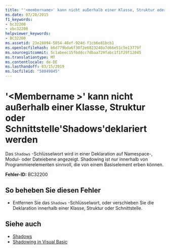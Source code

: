 ```yaml
---
title: "'<membername>' kann nicht außerhalb einer Klasse, Struktur oder Schnittstelle'Shadows'deklariert werden"
ms.date: 07/20/2015
f1_keywords:
- bc32200
- vbc32200
helpviewer_keywords:
- BC32200
ms.assetid: 23e28894-5854-46ef-924d-f1cb6e81bcb1
ms.openlocfilehash: b6d779bda6f30f2e6823240a7d66e51c5e13779f
ms.sourcegitcommit: 5c1abeec15fbddcc7dbaa729fabc1f1f29f12045
ms.translationtype: MT
ms.contentlocale: de-DE
ms.lasthandoff: 03/15/2019
ms.locfileid: "58049845"
---
```

# <a name="membername-cannot-be-declared-shadows-outside-of-a-class-structure-or-interface"></a>'\<Membername >' kann nicht außerhalb einer Klasse, Struktur oder Schnittstelle'Shadows'deklariert werden
Das `Shadows` -Schlüsselwort wird in einer Deklaration auf Namespace-, Modul- oder Dateiebene angezeigt. Shadowing ist nur innerhalb von Programmierelementen sinnvoll, die von einem Basiselement erben können.  
  
 **Fehler-ID:** BC32200  
  
## <a name="to-correct-this-error"></a>So beheben Sie diesen Fehler  
  
-   Entfernen Sie das `Shadows` -Schlüsselwort, oder verschieben Sie die Deklaration innerhalb einer Klasse, Struktur oder Schnittstelle.  
  
## <a name="see-also"></a>Siehe auch

- [Shadows](../../visual-basic/language-reference/modifiers/shadows.md)
- [Shadowing in Visual Basic](../../visual-basic/programming-guide/language-features/declared-elements/shadowing.md)
